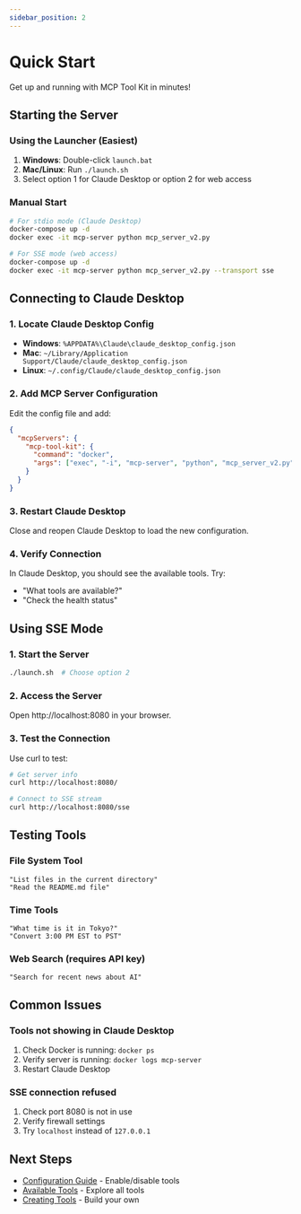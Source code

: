 ```yaml
---
sidebar_position: 2
---
```


# Quick Start

Get up and running with MCP Tool Kit in minutes!

## Starting the Server

### Using the Launcher (Easiest)

1. **Windows**: Double-click `launch.bat`
2. **Mac/Linux**: Run `./launch.sh`
3. Select option 1 for Claude Desktop or option 2 for web access

### Manual Start

```bash
# For stdio mode (Claude Desktop)
docker-compose up -d
docker exec -it mcp-server python mcp_server_v2.py

# For SSE mode (web access)
docker-compose up -d
docker exec -it mcp-server python mcp_server_v2.py --transport sse
```

## Connecting to Claude Desktop

### 1. Locate Claude Desktop Config

- **Windows**: `%APPDATA%\Claude\claude_desktop_config.json`
- **Mac**: `~/Library/Application Support/Claude/claude_desktop_config.json`
- **Linux**: `~/.config/Claude/claude_desktop_config.json`

### 2. Add MCP Server Configuration

Edit the config file and add:

```json
{
  "mcpServers": {
    "mcp-tool-kit": {
      "command": "docker",
      "args": ["exec", "-i", "mcp-server", "python", "mcp_server_v2.py"]
    }
  }
}
```

### 3. Restart Claude Desktop

Close and reopen Claude Desktop to load the new configuration.

### 4. Verify Connection

In Claude Desktop, you should see the available tools. Try:
- "What tools are available?"
- "Check the health status"

## Using SSE Mode

### 1. Start the Server

```bash
./launch.sh  # Choose option 2
```

### 2. Access the Server

Open http://localhost:8080 in your browser.

### 3. Test the Connection

Use curl to test:
```bash
# Get server info
curl http://localhost:8080/

# Connect to SSE stream
curl http://localhost:8080/sse
```

## Testing Tools

### File System Tool
```
"List files in the current directory"
"Read the README.md file"
```

### Time Tools
```
"What time is it in Tokyo?"
"Convert 3:00 PM EST to PST"
```

### Web Search (requires API key)
```
"Search for recent news about AI"
```

## Common Issues

### Tools not showing in Claude Desktop
1. Check Docker is running: `docker ps`
2. Verify server is running: `docker logs mcp-server`
3. Restart Claude Desktop

### SSE connection refused
1. Check port 8080 is not in use
2. Verify firewall settings
3. Try `localhost` instead of `127.0.0.1`

## Next Steps

- [Configuration Guide](configuration) - Enable/disable tools
- [Available Tools](../tools/overview) - Explore all tools
- [Creating Tools](../development/creating-tools) - Build your own